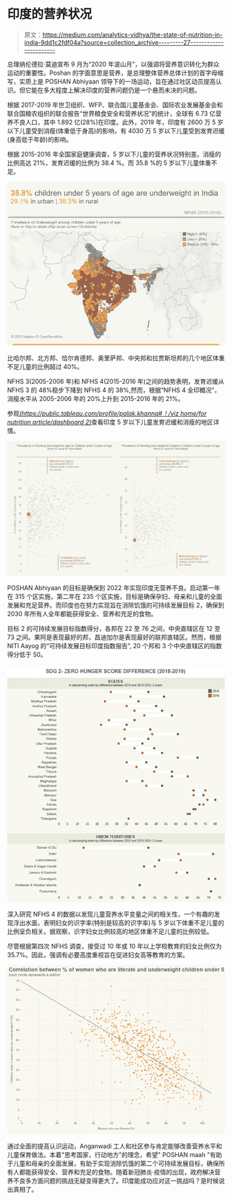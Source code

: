 # 印度的营养状况

> 原文：<https://medium.com/analytics-vidhya/the-state-of-nutrition-in-india-9dd1c2fdf04a?source=collection_archive---------27----------------------->

总理纳伦德拉·莫迪宣布 9 月为“2020 年波山月”，以强调将营养意识转化为群众运动的重要性。Poshan 的字面意思是营养，是总理整体营养总体计划的首字母缩写，实质上是 POSHAN Abhiyaan 领导下的一场运动，旨在通过社区动员提高认识。但它能在多大程度上解决印度的营养问题仍是一个悬而未决的问题。

根据 2017-2019 年世卫组织、WFP、联合国儿童基金会、国际农业发展基金会和联合国粮农组织的联合报告“世界粮食安全和营养状况”的统计，全球有 6.73 亿营养不良人口，其中 1.892 亿(28%)在印度。此外，2019 年，印度有 2600 万 5 岁以下儿童受到消瘦(体重低于身高)的影响，有 4030 万 5 岁以下儿童受到发育迟缓(身高低于年龄)的影响。

根据 2015-2016 年全国家庭健康调查，5 岁以下儿童的营养状况特别差。消瘦的比例高达 21%，发育迟缓的比例为 38.4 %。而 35.8 %的 5 岁以下儿童体重不足。

![](img/6c1cc8f4f0659075c6709b4c03f89e64.png)

比哈尔邦、北方邦、恰尔肯德邦、奥里萨邦、中央邦和拉贾斯坦邦的几个地区体重不足儿童的比例超过 40%。

NFHS 3(2005-2006 年)和 NFHS 4(2015-2016 年)之间的趋势表明，发育迟缓从 NFHS 3 的 48%稳步下降到 NFHS 4 的 38%,然而，根据“NFHS 4 全印概况”，消瘦水平从 2005-2006 年的 20%上升到 2015-2016 年的 21%。

参观[*(https://public.tableau.com/profile/palak.khanna#！/viz home/for nutrition article/dashboard 2)*](https://public.tableau.com/profile/palak.khanna#!/vizhome/ForNutritionarticle/Dashboard2)查看印度 5 岁以下儿童发育迟缓和消瘦的地区详情。

![](img/5982be03098a2edb7d169e05caec38cc.png)

POSHAN Abhiyaan 的目标是确保到 2022 年实现印度无营养不良。启动第一年在 315 个区实施，第二年在 235 个区实施，目标是确保孕妇、母亲和儿童的全面发展和充足营养。而印度也在努力实现旨在消除饥饿的可持续发展目标 2，确保到 2030 年所有人全年都能获得安全、营养和充足的食物。

目标 2 的可持续发展目标指数得分，各邦在 22 至 76 之间，中央直辖区在 12 至 73 之间。果阿是表现最好的邦，昌迪加尔是表现最好的联邦直辖区。然而，根据 NITI Aayog 的“可持续发展目标印度指数报告”, 20 个邦和 3 个中央直辖区的指数得分低于 50。

![](img/e0d47b4641af87802e39223deb1184e2.png)

深入研究 NFHS 4 的数据以发现儿童营养水平变量之间的相关性，一个有趣的发现浮出水面，表明妇女的识字率(特别是较高的识字率)与 5 岁以下体重不足儿童的比例呈负相关。据观察，识字妇女比例较高的地区体重不足儿童的比例较低。

尽管根据第四次 NFHS 调查，接受过 10 年或 10 年以上学校教育的妇女比例仅为 35.7%。因此，强调有必要高度重视旨在促进妇女高等教育的方案。

![](img/949e7bf294404872e6d52a581d11d16d.png)

通过全面的提高认识运动，Anganwadi 工人和社区参与肯定能够改善营养水平和儿童保育做法。本着"思考国家，行动地方"的理念，希望" POSHAN maah "有助于儿童和母亲的全面发展，有助于实现消除饥饿的第二个可持续发展目标，确保所有人都能获得安全、营养和充足的食物。随着新冠肺炎·疫情的出现，政府解决营养不良多方面问题的挑战无疑变得更大了。印度能成功应对这一挑战吗？是时候说出真相了。
